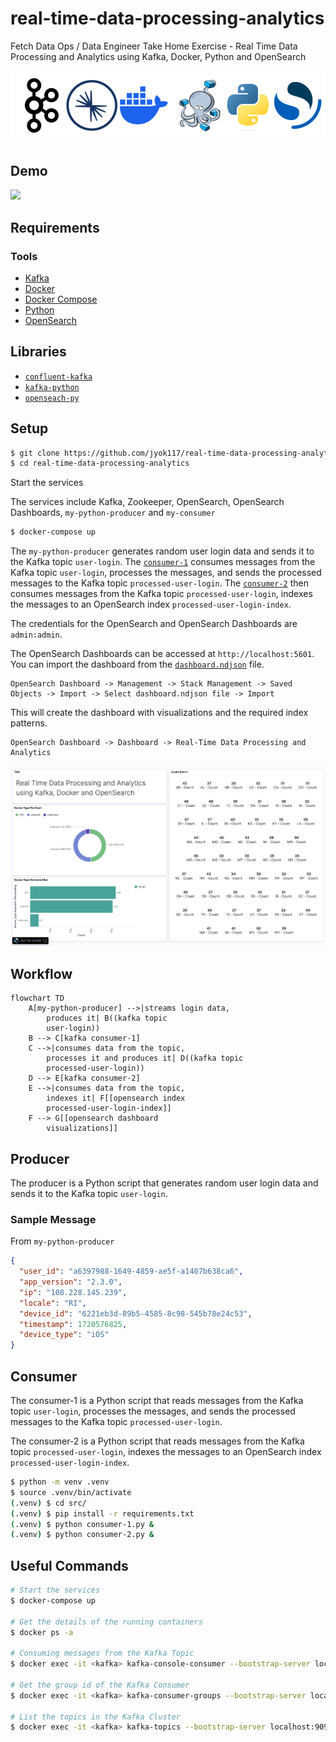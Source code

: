 # real-time-data-processing-analytics

Fetch Data Ops / Data Engineer Take Home Exercise - Real Time Data Processing and Analytics using Kafka, Docker, Python and OpenSearch

![](./assets/tools.png)

## Demo

![](./assets/demo.gif)

## Requirements

### Tools

- [Kafka](https://www.confluent.io/)
- [Docker](https://www.docker.com/)
- [Docker Compose](https://docs.docker.com/compose/)
- [Python](https://www.python.org/)
- [OpenSearch](https://opensearch.org/)

## Libraries

- [`confluent-kafka`](https://pypi.org/project/confluent-kafka/)
- [`kafka-python`](https://pypi.org/project/kafka-python/)
- [`openseach-py`](https://pypi.org/project/opensearch-py/)

## Setup

```bash
$ git clone https://github.com/jyok117/real-time-data-processing-analytics
$ cd real-time-data-processing-analytics
```

Start the services

The services include Kafka, Zookeeper, OpenSearch, OpenSearch Dashboards, `my-python-producer` and `my-consumer`

```bash
$ docker-compose up
```

The `my-python-producer` generates random user login data and sends it to the Kafka topic `user-login`. The [`consumer-1`](./src/consumer-1.py) consumes messages from the Kafka topic `user-login`, processes the messages, and sends the processed messages to the Kafka topic `processed-user-login`. The [`consumer-2`](./src/consumer-2.py) then consumes messages from the Kafka topic `processed-user-login`, indexes the messages to an OpenSearch index `processed-user-login-index`.

The credentials for the OpenSearch and OpenSearch Dashboards are `admin:admin`.

The OpenSearch Dashboards can be accessed at `http://localhost:5601`. You can import the dashboard from the [`dashboard.ndjson`](./assets/dashboard.ndjson) file.

```
OpenSearch Dashboard -> Management -> Stack Management -> Saved Objects -> Import -> Select dashboard.ndjson file -> Import
```

This will create the dashboard with visualizations and the required index patterns.

```
OpenSearch Dashboard -> Dashboard -> Real-Time Data Processing and Analytics
```

![](./assets/dashboard.png)

## Workflow

```mermaid
flowchart TD
    A[my-python-producer] -->|streams login data,
        produces it| B((kafka topic
        user-login))
    B --> C[kafka consumer-1]
    C -->|consumes data from the topic,
        processes it and produces it| D((kafka topic
        processed-user-login))
    D --> E[kafka consumer-2]
    E -->|consumes data from the topic,
        indexes it| F[[opensearch index
        processed-user-login-index]]
    F --> G[[opensearch dashboard
        visualizations]]
```

## Producer

The producer is a Python script that generates random user login data and sends it to the Kafka topic `user-login`.

### Sample Message

From `my-python-producer`

```json
{
  "user_id": "a6397988-1649-4859-ae5f-a1407b638ca6",
  "app_version": "2.3.0",
  "ip": "108.228.145.239",
  "locale": "RI",
  "device_id": "6221eb3d-89b5-4585-8c98-545b78e24c53",
  "timestamp": 1720576825,
  "device_type": "iOS"
}
```

## Consumer

The consumer-1 is a Python script that reads messages from the Kafka topic `user-login`, processes the messages, and sends the processed messages to the Kafka topic `processed-user-login`.

The consumer-2 is a Python script that reads messages from the Kafka topic `processed-user-login`, indexes the messages to an OpenSearch index `processed-user-login-index`.

```bash
$ python -m venv .venv
$ source .venv/bin/activate
(.venv) $ cd src/
(.venv) $ pip install -r requirements.txt
(.venv) $ python consumer-1.py &
(.venv) $ python consumer-2.py &
```

## Useful Commands

```bash
# Start the services
$ docker-compose up

# Get the details of the running containers
$ docker ps -a

# Consuming messages from the Kafka Topic
$ docker exec -it <kafka> kafka-console-consumer --bootstrap-server localhost:9092 --topic user-login --group my-app

# Get the group id of the Kafka Consumer
$ docker exec -it <kafka> kafka-consumer-groups --bootstrap-server localhost:9092 --list

# List the topics in the Kafka Cluster
$ docker exec -it <kafka> kafka-topics --bootstrap-server localhost:9092 --list
```
